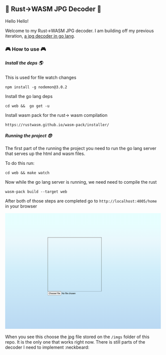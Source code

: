 
## :crab: Rust->WASM JPG Decoder :art:

  

Hello Hello!

  

Welcome to my Rust->WASM JPG decoder. I am building off my previous iteration, [a jpg decoder in go lang](https://github.com/stephanrotolante/go-lang-jpg-analyzer).

  

### :video_game: How to use :video_game:

#####  Install the deps :earth_americas:
This is used for file watch changes
```
npm install -g nodemon@3.0.2
```

Install the go lang deps  
```
cd web &&  go get -u
```

Install wasm pack for the rust-> wasm compilation
```
https://rustwasm.github.io/wasm-pack/installer/
```
##### Running the project :sunglasses:
The first part of the running the project you need to run the go lang server that serves up the html and wasm files. 

To do this run:
```
cd web && make watch
```

Now while the go lang server is running, we need need to compile the rust
```
wasm-pack build --target web
```


After both of those steps are completed go to `http://localhost:4005/home` in your browser


![](./imgs/app.png)


When you see this choose the jpg file stored on the `/imgs` folder of this repo. It is the only one that works right now. There is still parts of the decoder I need to implement :neckbeard: